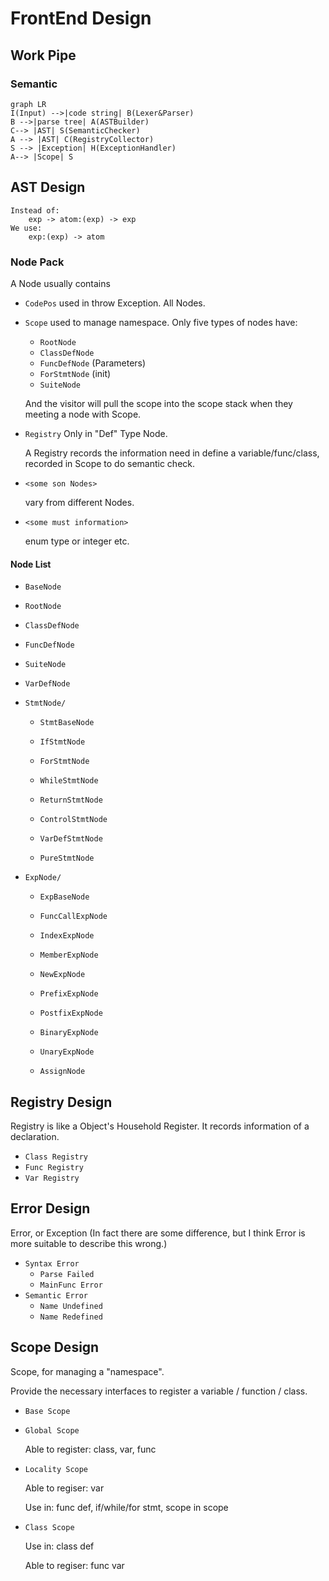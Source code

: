 # FrontEnd Design



## Work Pipe

### Semantic
```mermaid
graph LR
I(Input) -->|code string| B(Lexer&Parser)
B -->|parse tree| A(ASTBuilder)
C--> |AST| S(SemanticChecker)
A --> |AST| C(RegistryCollector)
S --> |Exception| H(ExceptionHandler)
A--> |Scope| S

```

## AST Design

```
Instead of:
	exp -> atom:(exp) -> exp
We use:
	exp:(exp) -> atom
```



### Node Pack

A Node usually contains

- `CodePos`  used in throw Exception. All Nodes.

- `Scope`  used to manage namespace. Only five types of nodes have:

  - `RootNode`		
  - `ClassDefNode` 
  - `FuncDefNode` (Parameters)
  - `ForStmtNode` (init)
  - `SuiteNode`

  And the visitor will pull the scope into the scope stack when they meeting a node with Scope.

- `Registry`  Only in "Def" Type Node.

  A Registry records the information need in define a variable/func/class, recorded in Scope to do semantic check.

- `<some son Nodes>`

  vary from different Nodes.

- `<some must information>`

  enum type or integer etc.



#### Node List

- `BaseNode`

- `RootNode`

- `ClassDefNode`

- `FuncDefNode`

- `SuiteNode`

- `VarDefNode`

- `StmtNode/`

  - `StmtBaseNode`

  - `IfStmtNode`
  - `ForStmtNode`
  - `WhileStmtNode`
  - `ReturnStmtNode`
  - `ControlStmtNode`
  - `VarDefStmtNode`
  - `PureStmtNode`

- `ExpNode/`

  - `ExpBaseNode`
  - `FuncCallExpNode`
  - `IndexExpNode`
  - `MemberExpNode`
  - `NewExpNode`
  
  - `PrefixExpNode`
  
  - `PostfixExpNode`
  - `BinaryExpNode`
  - `UnaryExpNode`
  - `AssignNode`



## Registry Design

Registry is like a Object's Household Register. It records information of a declaration.

- `Class Registry`
- `Func Registry`
- `Var Registry`



## Error Design

Error, or Exception (In fact there are some difference, but I think Error is more suitable to describe this wrong.)

- `Syntax Error`
  - `Parse Failed`
  - `MainFunc Error`
- `Semantic Error`
  - `Name Undefined`
  - `Name Redefined`



## Scope Design

Scope, for managing a "namespace".

Provide the necessary interfaces to register a variable / function / class.

- `Base Scope`

- `Global Scope`

  Able to register: class, var, func

- `Locality Scope`

  Able to regiser: var

  Use in: func def, if/while/for stmt, scope in scope

- `Class Scope`

  Use in: class def

  Able to regiser: func var